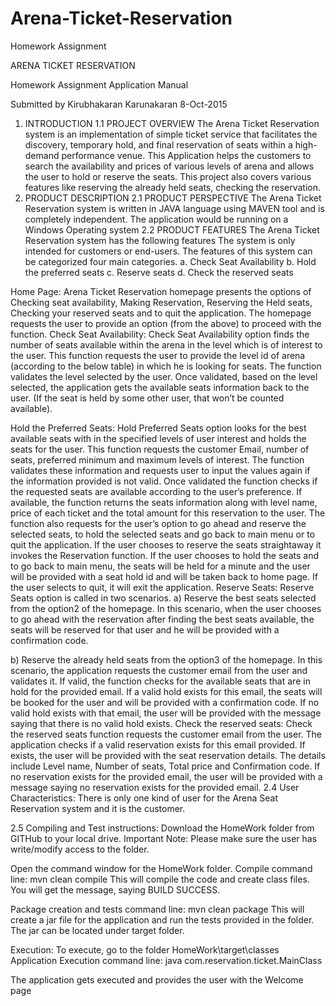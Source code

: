 # Arena-Ticket-Reservation
Homework Assignment
	
ARENA TICKET
RESERVATION

Homework Assignment
Application Manual

Submitted by
Kirubhakaran Karunakaran
8-Oct-2015

 
1. INTRODUCTION 
1.1 PROJECT OVERVIEW
The Arena Ticket Reservation system is an implementation of simple ticket service that facilitates the discovery, temporary hold, and final reservation of seats within a high-demand performance venue. This Application helps the customers to search the availability and prices of various levels of arena and allows the user to hold or reserve the seats. This project also covers various features like reserving the already held seats, checking the reservation.
2. PRODUCT DESCRIPTION
2.1 PRODUCT PERSPECTIVE
The Arena Ticket Reservation system is written in JAVA language using MAVEN tool and is completely independent. The application would be running on a Windows Operating system
2.2 PRODUCT FEATURES
The Arena Ticket Reservation system has the following features
The system is only intended for customers or end-users. The features of this system can be categorized four main categories.
a.	Check Seat Availability
b.	Hold the preferred seats
c.	Reserve seats
d.	Check the reserved seats

Home Page:
Arena Ticket Reservation homepage presents the options of Checking seat availability, Making Reservation, Reserving the Held seats, Checking your reserved seats and to quit the application. The homepage requests the user to provide an option (from the above) to proceed with the function.
Check Seat Availability:
Check Seat Availability option finds the number of seats available within the arena in the level which is of interest to the user. This function requests the user to provide the level id of arena (according to the below table) in which he is looking for seats. The function validates the level selected by the user. Once validated, based on the level selected, the application gets the available seats information back to the user. (If the seat is held by some other user, that won’t be counted available).
 
Hold the Preferred Seats:
Hold Preferred Seats option looks for the best available seats with in the specified levels of user interest and holds the seats for the user. This function requests the customer Email, number of seats, preferred minimum and maximum levels of interest. The function validates these information and requests user to input the values again if the information provided is not valid. Once validated the function checks if the requested seats are available according to the user’s preference. If available, the function returns the seats information along with level name, price of each ticket and the total amount for this reservation to the user. The function also requests for the user’s option to go ahead and reserve the selected seats, to hold the selected seats and go back to main menu or to quit the application. If the user chooses to reserve the seats straightaway it invokes the Reservation function. If the user chooses to hold the seats and to go back to main menu, the seats will be held for a minute and the user will be provided with a seat hold id and will be taken back to home page. If the user selects to quit, it will exit the application.
Reserve Seats:
Reserve Seats option is called in two scenarios. 
a)	Reserve the best seats selected from the option2 of the homepage.
In this scenario, when the user chooses to go ahead with the reservation after finding the best seats available, the seats will be reserved for that user and he will be provided with a confirmation code.

b)	Reserve the already held seats from the option3 of the homepage.
In this scenario, the application requests the customer email from the user and validates it. If valid, the function checks for the available seats that are in hold for the provided email. If a valid hold exists for this email, the seats will be booked for the user and will be provided with a confirmation code. If no valid hold exists with that email, the user will be provided with the message saying that there is no valid hold exists.
Check the reserved seats:
Check the reserved seats function requests the customer email from the user. The application checks if a valid reservation exists for this email provided. If exists, the user will be provided with the seat reservation details. The details include Level name, Number of seats, Total price and Confirmation code. If no reservation exists for the provided email, the user will be provided with a message saying no reservation exists for the provided email.
2.4 User Characteristics:
There is only one kind of user for the Arena Seat Reservation system and it is the customer.

2.5 Compiling and Test instructions:
Download the HomeWork folder from GITHub to your local drive.
Important Note: Please make sure the user has write/modify access to the folder.
 
Open the command window for the HomeWork folder.
Compile command line:  mvn clean compile
This will compile the code and create class files. You will get the message, saying BUILD SUCCESS.

Package creation and tests command line: mvn clean package
This will create a jar file for the application and run the tests provided in the folder.
The jar can be located under target folder.
 
Execution:
To execute, go to the folder HomeWork\target\classes
Application Execution command line: java com.reservation.ticket.MainClass
 
The application gets executed and provides the user with the Welcome page
 
